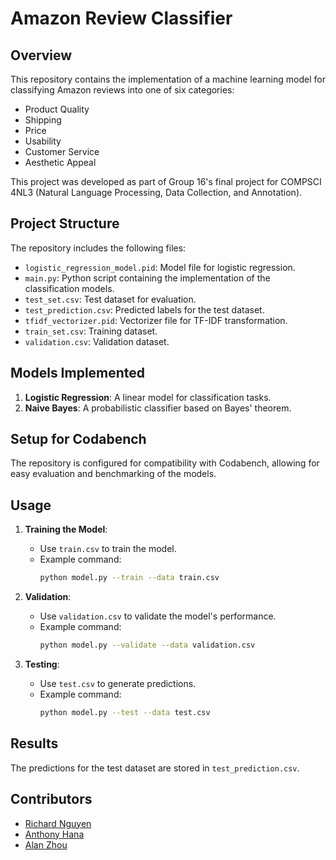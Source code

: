 # Amazon Review Classifier

## Overview
This repository contains the implementation of a machine learning model for classifying Amazon reviews into one of six categories:
- Product Quality
- Shipping
- Price
- Usability
- Customer Service
- Aesthetic Appeal

This project was developed as part of Group 16's final project for COMPSCI 4NL3 (Natural Language Processing, Data Collection, and Annotation).

## Project Structure
The repository includes the following files:
- `logistic_regression_model.pid`: Model file for logistic regression.
- `main.py`: Python script containing the implementation of the classification models.
- `test_set.csv`: Test dataset for evaluation.
- `test_prediction.csv`: Predicted labels for the test dataset.
- `tfidf_vectorizer.pid`: Vectorizer file for TF-IDF transformation.
- `train_set.csv`: Training dataset.
- `validation.csv`: Validation dataset.

## Models Implemented
1. **Logistic Regression**: A linear model for classification tasks.
2. **Naive Bayes**: A probabilistic classifier based on Bayes' theorem.

## Setup for Codabench
The repository is configured for compatibility with Codabench, allowing for easy evaluation and benchmarking of the models.

## Usage
1. **Training the Model**:
   - Use `train.csv` to train the model.
   - Example command:
     ```bash
     python model.py --train --data train.csv
     ```

2. **Validation**:
   - Use `validation.csv` to validate the model's performance.
   - Example command:
     ```bash
     python model.py --validate --data validation.csv
     ```

3. **Testing**:
   - Use `test.csv` to generate predictions.
   - Example command:
     ```bash
     python model.py --test --data test.csv
     ```

## Results
The predictions for the test dataset are stored in `test_prediction.csv`.

## Contributors
- [Richard Nguyen](https://github.com/richnguyenn)
- [Anthony Hana](https://github.com/anthonyhana04)
- [Alan Zhou](https://github.com/azowmann)
